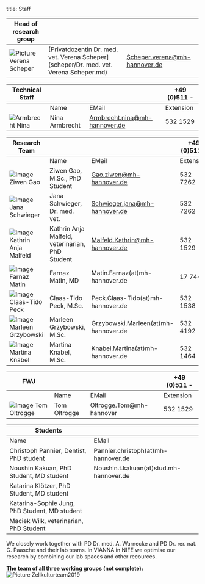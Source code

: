 title: Staff

|Head of research group|        |   |
|--------------|:---------------|----|
|![Picture Verena Scheper](Verena.jpg) |[Privatdozentin Dr. med. vet. Verena Scheper](scheper/Dr. med. vet. Verena Scheper.md)|	Scheper.verena@mh-hannover.de| +49 (0)511 532 4369 |


|Technical Staff|                     |      |    +49 (0)511 -  |
|--------------|:---------------------|------|-----|
|   |Name| EMail|Extension|
|![Armbrecht Nina](Nina.png) | Nina Armbrecht	|	Armbrecht.nina@mh-hannover.de     | 532 1529|

|Research Team  |    |  | +49 (0)511 - |
|---------|:------|------|-----|
|   |Name| EMail|Extension|
|![Image Ziwen Gao](Ziwen.jpg)  | Ziwen Gao, M.Sc., PhD Student  	|	Gao.ziwen@mh-hannover.de | 532 7262|
| ![Image Jana Schwieger](Schwieger.jpg) |Jana Schwieger, Dr. med. vet. | Schwieger.jana@mh-hannover.de|532 7262|
| ![Image Kathrin Anja Malfeld](malfeld.jpg)  | Kathrin Anja Malfeld, veterinarian, PhD Student |  Malfeld.Kathrin@mh-hannover.de |532 1529 |
| ![Image Farnaz Matin](Matin.JPG) |  Farnaz Matin, MD|	Matin.Farnaz(at)mh-hannover.de| 17 7443|   
| ![Image Claas-Tido Peck](Claas.jpg) |  Claas-Tido Peck, M.Sc.|	Peck.Claas-Tido(at)mh-hannover.de| 532 1538| 
| ![Image Marleen Grzybowski](Grzybowski.jpg) | Marleen Grzybowski, M.Sc.| Grzybowski.Marleen(at)mh-hannover.de | 532 4192|
| ![Image Martina Knabel](MartinaKnabel.jpg) | Martina Knabel, M.Sc.| Knabel.Martina(at)mh-hannover.de | 532 1464 |

|FWJ|                     |      |    +49 (0)511 -  |
|--------------|:---------------------|------|-----|
|   |Name| EMail|Extension|
|![Image Tom Oltrogge](Tom.jpg) | Tom Oltrogge	|	 Oltrogge.Tom@mh-hannover| 532 1529|


|  Students   ||
|-----------|-------------|
|Name| EMail|
|Christoph Pannier, Dentist, PhD student|Pannier.christoph(at)mh-hannover.de|
|Noushin Kakuan, PhD Student, MD student|Noushin.t.kakuan(at)stud.mh-hannover.de|
|Katarina Klötzer, PhD Student, MD student|
|Katarina-Sophie Jung, PhD Student, MD student|
|Maciek Wilk, veterinarian, PhD Student|





We closely work together with PD Dr. med. A. Warnecke and PD Dr. rer. nat. G. Paasche and their lab teams. In VIANNA in NIFE we optimise our research by combining our lab spaces and other recources. 

**The team of all three working groups (not complete):** 
![Picture Zellkulturteam2019](Zellkulturteam2019.jpg)  
